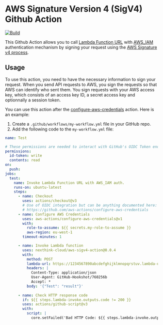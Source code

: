 # AWS Signature Version 4 (SigV4) Github Action
[![Build](https://github.com/nexthink-cloud/aws-sigv4-action/actions/workflows/go.yml/badge.svg)](https://github.com/nexthink-cloud/aws-sigv4-action/actions/workflows/go.yml)

This Github Action allows you to call [Lambda Function URL](https://docs.aws.amazon.com/lambda/latest/dg/lambda-urls.html) with [AWS_IAM](https://docs.aws.amazon.com/lambda/latest/dg/urls-auth.html#urls-auth-iam) authentication mechanism by signing your request using the [AWS Signature v4 process](https://docs.aws.amazon.com/general/latest/gr/signature-version-4.html).

## Usage

To use this action, you need to have the necessary information to sign your request. When you send API requests to AWS, you sign the requests so that AWS can identify who sent them. You sign requests with your AWS access key, which consists of an access key ID, a secret access key and optionnally a session token. 

You can use this action after the [configure-aws-credentials](https://github.com/aws-actions/configure-aws-credentials) action. Here is an example:

1. Create a `.github/workflows/my-workflow.yml` file in your GitHub repo.
2. Add the following code to the `my-workflow.yml` file:

```yml
name: Test

# These permissions are needed to interact with GitHub's OIDC Token endpoint.
permissions:
  id-token: write
  contents: read
on:
  push:
jobs:
  test:
    name: Invoke Lambda Function URL with AWS_IAM auth.
    runs-on: ubuntu-latest
    steps:
      - name: Checkout
        uses: actions/checkout@v3
        # Use of OIDC integration but can be anything documented here:
        # https://github.com/aws-actions/configure-aws-credentials
      - name: Configure AWS Credentials
        uses: aws-actions/configure-aws-credentials@v1
        with:
          role-to-assume: ${{ secrets.my-role-to-assume }}
          aws-region: eu-west-1
        timeout-minutes: 1

      - name: Invoke Lambda function
        uses: nexthink-cloud/aws-sigv4-action@0.0.4
        with:
          method: POST
          lambda-url: https://1234567890abcdefghijklmnopqrstuv.lambda-url.eu-west-1.on.aws/event
          headers: |
            Content-Type: application/json
            User-Agent: GitHub-Hookshot/760256b
            Accept: *
          body: '{"Test": "result"}'
      
      - name: Check HTTP response code
        if: ${{ steps.lambda-invoke.outputs.code != 200 }} 
        uses: actions/github-script@v3
        with:
          script: |
            core.setFailed('Bad HTTP Code: ${{ steps.lambda-invoke.outputs.code }}, Response: ${{ steps.lambda-invoke.outputs.message }}')
```